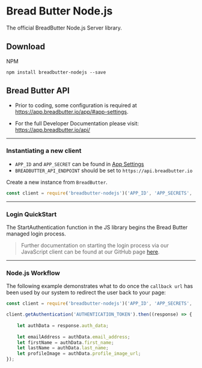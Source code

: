 # Bread Butter Node.js

The official BreadButter Node.js Server library.

## Download

NPM
```
npm install breadbutter-nodejs --save
```

## Bread Butter API

- Prior to coding, some configuration is required at https://app.breadbutter.io/app/#app-settings.

- For the full Developer Documentation please visit: https://app.breadbutter.io/api/

---
### Instantiating a new client

- `APP_ID` and `APP_SECRET` can be found in [App Settings](https://app.breadbutter.io/app/#/app-settings)
- `BREADBUTTER_API_ENDPOINT` should be set to `https://api.breadbutter.io`

Create a new instance from `BreadButter`.  

```javascript
const client = require('breadbutter-nodejs')('APP_ID', 'APP_SECRETS', 'BREADBUTTER_API_ENDPOINT');
```

---
### Login QuickStart
The StartAuthentication function in the JS library begins the Bread Butter managed login process.
>Further documentation on starting the login process via our JavaScript client can be found at our GitHub page [here](https://github.com/BreadButter/BreadButter-js).

---
### Node.js Workflow
The following example demonstrates what to do once the `callback url` has been used by our system to redirect the user back to your page:

```javascript
const client = require('breadbutter-nodejs')('APP_ID', 'APP_SECRETS', 'BREADBUTTER_API_ENDPOINT');

client.getAuthentication('AUTHENTICATION_TOKEN').then((response) => {
    
    let authData = response.auth_data;
    
    let emailAddress = authData.email_address;
    let firstName = authData.first_name;
    let lastName = authData.last_name;
    let profileImage = authData.profile_image_url;
});
```